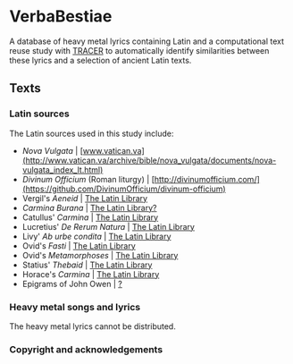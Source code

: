 # VerbaBestiae
A database of heavy metal lyrics containing Latin and a computational text reuse study with [TRACER](https://www.etrap.eu/research/tracer/) to automatically identify similarities between these lyrics and a selection of ancient Latin texts.

## Texts

### Latin sources
The Latin sources used in this study include:

* _Nova Vulgata_ | [www.vatican.va](http://www.vatican.va/archive/bible/nova_vulgata/documents/nova-vulgata_index_lt.html)
* _Divinum Officium_ (Roman liturgy) | [http://divinumofficium.com/](https://github.com/DivinumOfficium/divinum-officium)
* Vergil's _Aeneid_ | [The Latin Library](https://github.com/cltk/latin_text_latin_library/tree/master/vergil)
* _Carmina Burana_ | [The Latin Library?]()
* Catullus' _Carmina_ | [The Latin Library](https://github.com/cltk/latin_text_latin_library/blob/master/catullus.txt)
* Lucretius' _De Rerum Natura_ | [The Latin Library](https://github.com/cltk/latin_text_latin_library/tree/master/lucretius)
* Livy' _Ab urbe condita_ | [The Latin Library](https://github.com/cltk/latin_text_latin_library/tree/master/livy)
* Ovid's _Fasti_ | [The Latin Library](https://github.com/cltk/latin_text_latin_library/tree/master/ovid)
* Ovid's _Metamorphoses_ | [The Latin Library](https://github.com/cltk/latin_text_latin_library/tree/master/ovid)
* Statius' _Thebaid_ | [The Latin Library](https://github.com/cltk/latin_text_latin_library/tree/master/statius)
* Horace's _Carmina_ | [The Latin Library](https://github.com/cltk/latin_text_latin_library/tree/master/horace)
* Epigrams of John Owen | [?]()

<!--The texts were cleaned: we removed line numbers, headers, footers, special characters and residual noise.-->


### Heavy metal songs and lyrics
The heavy metal lyrics cannot be distributed. 


### Copyright and acknowledgements
